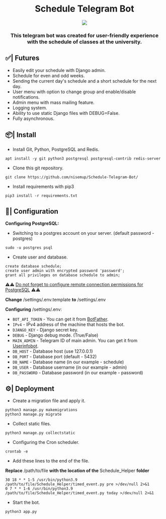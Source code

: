 <h1 align="center"> Schedule Telegram Bot </h1>

<div align="center">
    <img src="https://badges.frapsoft.com/os/v1/open-source.svg?v=103">
    <h3>This telegram bot was created for user-friendly experience with the schedule of classes at the university.</h3>
</div>

## ✅| Futures
- Easily edit your schedule with Django admin.
- Schedule for even and odd weeks.
- Sending the current day's schedule and a short schedule for the next day.
- User menu with option to change group and enable/disable notifications.
- Admin menu with mass mailing feature.
- Logging system.
- Ability to use static Django files with DEBUG=False.
- Fully asynchronous.

## 📦| Install
- Install Git, Python, PostgreSQL and Redis.
```shell
apt install -y git python3 postgresql postgresql-contrib redis-server
```
- Clone this git repository.
```shell
git clone https://github.com/nisemup/Schedule-Telegram-Bot/
```
- Install requirements with pip3
```shell
pip3 install -r requirements.txt
```

## 📝| Configuration

**Configuring PostgreSQL:**
- Switching to a postgres account on your server. (default password - postgres) 
```shell
sudo -u postgres psql
```
- Create user and database.
```shell
create database schedule;
create user admin with encrypted password 'password';
grant all privileges on database schedule to admin;
```

⚠️⚠️ [Do not forget to configure remote connection permissions for PostgreSQL](https://www.bigbinary.com/blog/configure-postgresql-to-allow-remote-connection) ⚠️⚠️

**Change** /settings/.env.template **to** /settings/.env

**Configuring** /settings/.env:
- `BOT_API_TOKEN` - You can get it from [BotFather](https://t.me/botfather).
- `IPv4` - IPv4 address of the machine that hosts the bot.
- `DJANGO_KEY` - Django secret key.
- `DEBUG` - Django debug mode. (True/False)
- `MAIN_ADMIN` - Telegram ID of main admin. You can get it from [Userinfobot](https://t.me/userinfobot).
- `DB_HOST` - Database host (use 127.0.0.1)
- `DB_PORT` - Database port (default - 5432)
- `DB_NAME` - Database name (in our example - schedule)
- `DB_USER` - Database username (in our example - admin)
- `DB_PASSWORD` - Database password (in our example - password)

## ⚙️| Deployment
- Create a migration file and apply it.
```shell
python3 manage.py makemigrations
python3 manage.py migrate
```
- Collect static files.
```shell
python3 manage.py collectstatic
```
- Configuring the Cron scheduler.
```shell
crontab -e
```  
- Add these lines to the end of the file.

**Replace** /path/to/file **with the location of the** Schedule_Helper **folder**
```shell
30 18 * * 1-5 /usr/bin/python3.9 /path/to/file/Schedule_Helper/timed_event.py pre >/dev/null 2>&1
0 7 * * 1-6 /usr/bin/python3.9 /path/to/file/Schedule_Helper/timed_event.py today >/dev/null 2>&1
```
- Start the bot.
```shell
python3 app.py
```
